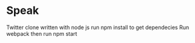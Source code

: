 # Speak
Twitter clone written with node js
run npm install to get dependecies 
Run webpack  then run npm start
